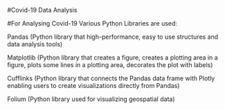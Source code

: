 #Covid-19 Data Analysis

#For Analysing Covid-19 Various Python Libraries are used:

Pandas (Python library that high-performance, easy to use structures and data analysis tools)

Matplotlib (Python library that creates a figure, creates a plotting area in a figure, plots some lines in a plotting area, decorates the plot with labels)

Cufflinks (Python library that connects the Pandas data frame with Plotly enabling users to create visualizations directly from Pandas)

Folium (Python library used for visualizing geospatial data)
